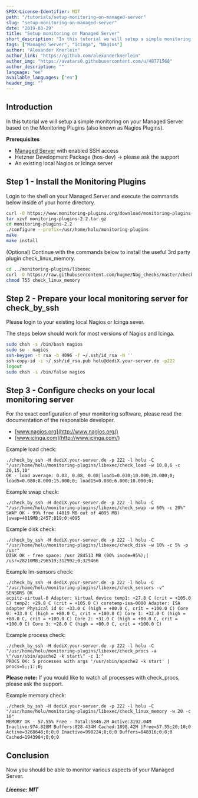 ```yaml
---
SPDX-License-Identifier: MIT
path: "/tutorials/setup-monitoring-on-managed-server"
slug: "setup-monitoring-on-managed-server"
date: "2019-03-29"
title: "Setup monitoring on Managed Server"
short_description: "In this tutorial we will setup a simple monitoring on your Managed Server based on the Monitoring Plugins (also known as Nagios Plugins)"
tags: ["Managed Server", "Icinga", "Nagios"]
author: "Alexander Knerlein"
author_link: "https://github.com/alexanderknerlein"
author_img: "https://avatars0.githubusercontent.com/u/48771568"
author_description: ""
language: "en"
available_languages: ["en"]
header_img: ""
---
```



## Introduction

In this tutorial we will setup a simple monitoring on your Managed Server based on the Monitoring Plugins (also known as Nagios Plugins).

**Prerequisites**

- [Managed Server](https://www.hetzner.com/managed-server?country=ot) with enabled SSH access
- Hetzner Development Package (hos-dev) -> please ask the support
- An existing local Nagios or Icinga server

## Step 1 - Install the Monitoring Plugins

Login to the shell on your Managed Server and execute the commands below inside of your home directory.
```bash
curl -O https://www.monitoring-plugins.org/download/monitoring-plugins-2.2.tar.gz
tar xzvf monitoring-plugins-2.2.tar.gz
cd monitoring-plugins-2.2
./configure --prefix=/usr/home/holu/monitoring-plugins
make
make install
```

(Optional) Continue with the commands below to install the useful 3rd party plugin check_linux_memory.
```bash
cd ../monitoring-plugins/libexec
curl -O https://raw.githubusercontent.com/hugme/Nag_checks/master/check_linux_memory
chmod 755 check_linux_memory
``` 

## Step 2 - Prepare your local monitoring server for check_by_ssh

Please login to your existing local Nagios or Icinga sever.

The steps below should work for most versions of Nagios and Icinga.
```bash
sudo chsh -s /bin/bash nagios
sudo su - nagios
ssh-keygen -t rsa -b 4096 -f ~/.ssh/id_rsa -N ''
ssh-copy-id -i ~/.ssh/id_rsa.pub holu@dediX.your-server.de -p222
logout
sudo chsh -s /bin/false nagios
```

## Step 3 - Configure checks on your local monitoring server

For the exact configuration of your monitoring software, please read the documentation of the responsible developer.

- [www.nagios.org](http://www.nagios.org/)
- [www.icinga.com](http://www.icinga.com/)

Example load check:
```
./check_by_ssh -H dediX.your-server.de -p 222 -l holu -C "/usr/home/holu/monitoring-plugins/libexec/check_load -w 10,8,6 -c 20,15,10"
OK - load average: 0.03, 0.08, 0.08|load1=0.030;10.000;20.000;0; load5=0.080;8.000;15.000;0; load15=0.080;6.000;10.000;0;
```

Example swap check:
```
./check_by_ssh -H dediX.your-server.de -p 222 -l holu -C "/usr/home/holu/monitoring-plugins/libexec/check_swap -w 60% -c 20%"
SWAP OK - 99% free (4019 MB out of 4095 MB) |swap=4019MB;2457;819;0;4095
```

Example disk check:
```
./check_by_ssh -H dediX.your-server.de -p 222 -l holu -C "/usr/home/holu/monitoring-plugins/libexec/check_disk -w 10% -c 5% -p /usr"
DISK OK - free space: /usr 284513 MB (90% inode=95%);| /usr=28210MB;296519;312992;0;329466
```

Example lm-sensors check:
```
./check_by_ssh -H dediX.your-server.de -p 222 -l holu -C "/usr/home/holu/monitoring-plugins/libexec/check_sensors -v"
SENSORS OK
acpitz-virtual-0 Adapter: Virtual device temp1: +27.8 C (crit = +105.0 C) temp2: +29.8 C (crit = +105.0 C) coretemp-isa-0000 Adapter: ISA adapter Physical id 0: +33.0 C (high = +80.0 C, crit = +100.0 C) Core 0: +33.0 C (high = +80.0 C, crit = +100.0 C) Core 1: +32.0 C (high = +80.0 C, crit = +100.0 C) Core 2: +31.0 C (high = +80.0 C, crit = +100.0 C) Core 3: +28.0 C (high = +80.0 C, crit = +100.0 C)
```

Example process check:
```
./check_by_ssh -H dediX.your-server.de -p 222 -l holu -C "/usr/home/holu/monitoring-plugins/libexec/check_procs -a \"/usr/sbin/apache2 -k start\" -c 1:"
PROCS OK: 5 processes with args '/usr/sbin/apache2 -k start' | procs=5;;1:;0;
```
**Please note:** If you would like to watch all processes with check_procs, please ask the support.

Example memory check:
```
./check_by_ssh -H dediX.your-server.de -p 222 -l holu -C "/usr/home/holu/monitoring-plugins/libexec/check_linux_memory -w 20 -c 10"
MEMORY OK - 57.55% Free - Total:5846.2M Active:3192.04M Inactive:974.828M Buffers:828.434M Cached:1898.42M |Free=57.55;20;10;0 Active=3268648;0;0;0 Inactive=998224;0;0;0 Buffers=848316;0;0;0 Cached=1943984;0;0;0
```

## Conclusion

Now you should be able to monitor various aspects of your Managed Server.

##### License: MIT

<!---

Contributors's Certificate of Origin

By making a contribution to this project, I certify that:

(a) The contribution was created in whole or in part by me and I have
    the right to submit it under the license indicated in the file; or

(b) The contribution is based upon previous work that, to the best of my
    knowledge, is covered under an appropriate license and I have the
    right under that license to submit that work with modifications,
    whether created in whole or in part by me, under the same license
    (unless I am permitted to submit under a different license), as
    indicated in the file; or

(c) The contribution was provided directly to me by some other person
    who certified (a), (b) or (c) and I have not modified it.

(d) I understand and agree that this project and the contribution are
    public and that a record of the contribution (including all personal
    information I submit with it, including my sign-off) is maintained
    indefinitely and may be redistributed consistent with this project
    or the license(s) involved.

Signed-off-by: [Alexander Knerlein alexanderknerlein@outlook.de]

-->
